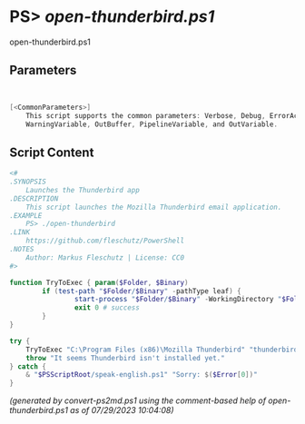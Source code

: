 PS> *open-thunderbird.ps1*
====================

open-thunderbird.ps1 


Parameters
----------
```powershell


[<CommonParameters>]
    This script supports the common parameters: Verbose, Debug, ErrorAction, ErrorVariable, WarningAction, 
    WarningVariable, OutBuffer, PipelineVariable, and OutVariable.
```

Script Content
--------------
```powershell
<#
.SYNOPSIS
	Launches the Thunderbird app
.DESCRIPTION
	This script launches the Mozilla Thunderbird email application.
.EXAMPLE
	PS> ./open-thunderbird
.LINK
	https://github.com/fleschutz/PowerShell
.NOTES
	Author: Markus Fleschutz | License: CC0
#>

function TryToExec { param($Folder, $Binary)
        if (test-path "$Folder/$Binary" -pathType leaf) {
                start-process "$Folder/$Binary" -WorkingDirectory "$Folder"
                exit 0 # success
        }
}

try {
	TryToExec "C:\Program Files (x86)\Mozilla Thunderbird" "thunderbird.exe"
	throw "It seems Thunderbird isn't installed yet."
} catch {
	& "$PSScriptRoot/speak-english.ps1" "Sorry: $($Error[0])"
}
```

*(generated by convert-ps2md.ps1 using the comment-based help of open-thunderbird.ps1 as of 07/29/2023 10:04:08)*
